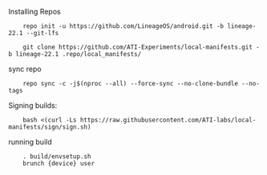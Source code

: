 Installing Repos

        repo init -u https://github.com/LineageOS/android.git -b lineage-22.1 --git-lfs

        git clone https://github.com/ATI-Experiments/local-manifests.git -b lineage-22.1 .repo/local_manifests/
        
sync repo

        repo sync -c -j$(nproc --all) --force-sync --no-clone-bundle --no-tags

Signing builds:

        bash <(curl -Ls https://raw.githubusercontent.com/ATI-labs/local-manifests/sign/sign.sh)

running build
        
        . build/envsetup.sh
        brunch {device} user

